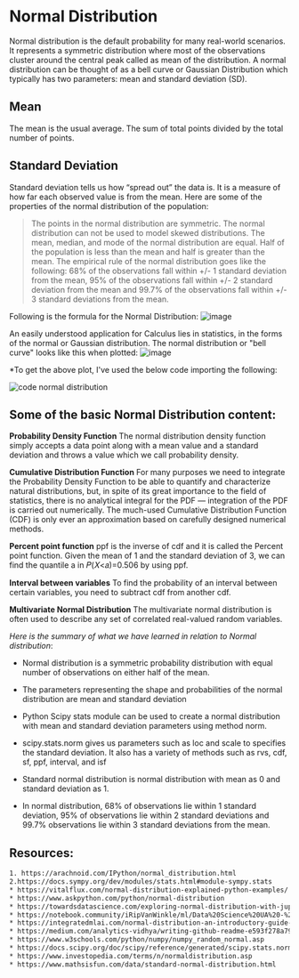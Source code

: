 # Normal Distribution

Normal distribution is the default probability for many real-world scenarios. It represents a symmetric distribution where most of the observations cluster around the central peak called as mean of the distribution. A normal distribution can be thought of as a bell curve or Gaussian Distribution which typically has two parameters: mean and standard deviation (SD).

## Mean
The mean is the usual average. The sum of total points divided by the total number of points.

## Standard Deviation
Standard deviation tells us how “spread out” the data is. It is a measure of how far each observed value is from the mean.
Here are some of the properties of the normal distribution of the population:

>The points in the normal distribution are symmetric. The normal distribution can not be used to model skewed distributions.
>The mean, median, and mode of the normal distribution are equal.
>Half of the population is less than the mean and half is greater than the mean.
>The empirical rule of the normal distribution goes like the following: 68% of the observations fall within +/- 1 standard deviation from the mean, 95% of the observations fall within +/- 2 standard deviation from the mean and 99.7% of the observations fall within +/- 3 standard deviations from the mean.

Following is the formula for the Normal Distribution:
![image](https://user-images.githubusercontent.com/98254584/211112342-34258291-8db0-422f-9cd4-a7e6f56e4e6c.png)

An easily understood application for Calculus lies in statistics, in the forms of the normal or Gaussian distribution. The normal distribution or "bell curve" looks like this when plotted:
![image](https://user-images.githubusercontent.com/98254584/211110543-84a4b9da-7373-4f91-8e1d-0ff14a74006c.png)

*To get the above plot, I've used the below code importing the following:

![code normal distribution](https://user-images.githubusercontent.com/98254584/211111064-08ad4b51-cd94-4663-9ff6-40f5d09c9a7b.jpg)

## Some of the basic Normal Distribution content:

**Probability Density Function**
The normal distribution density function simply accepts a data point along with a mean value and a standard deviation and throws a value which we call probability density.

**Cumulative Distribution Function**
For many purposes we need to integrate the Probability Density Function to be able to quantify and characterize natural distributions, but, in spite of its great importance to the field of statistics, there is no analytical integral for the PDF — integration of the PDF is carried out numerically. The much-used Cumulative Distribution Function (CDF) is only ever an approximation based on carefully designed numerical methods.

**Percent point function**
ppf is the inverse of cdf and it is called the Percent point function. Given the mean of 1 and the standard deviation of 3, we can find the quantile a in 𝑃(𝑋<𝑎)=0.506 by using ppf.

**Interval between variables**
To find the probability of an interval between certain variables, you need to subtract cdf from another cdf.

**Multivariate Normal Distribution**
The multivariate normal distribution is often used to describe any set of correlated real-valued random variables.

*Here is the summary of what we have learned in relation to Normal distribution*:

- Normal distribution is a symmetric probability distribution with equal number of observations on either half of the mean.

- The parameters representing the shape and probabilities of the normal distribution are mean and standard deviation

- Python Scipy stats module can be used to create a normal distribution with mean and standard deviation parameters using method norm.

- scipy.stats.norm gives us parameters such as loc and scale to specifies the standard deviation. It also has a variety of methods such as rvs, cdf, sf, ppf, interval, and isf

- Standard normal distribution is normal distribution with mean as 0 and standard deviation as 1.

- In normal distribution, 68% of observations lie within 1 standard deviation, 95% of observations lie within 2 standard deviations and 99.7% observations lie within 3 standard deviations from the mean.

## Resources:
```bash
1. https://arachnoid.com/IPython/normal_distribution.html
2.https://docs.sympy.org/dev/modules/stats.html#module-sympy.stats
* https://vitalflux.com/normal-distribution-explained-python-examples/
* https://www.askpython.com/python/normal-distribution
* https://towardsdatascience.com/exploring-normal-distribution-with-jupyter-notebook-3645ec2d83f8
* https://notebook.community/iRipVanWinkle/ml/Data%20Science%20UA%20-%20September%202017Lecture%2003%20-%20Basic%20Statistics/Overview_of_distributions
* https://integratedmlai.com/normal-distribution-an-introductory-guide-to-pdf-and-cdf/
* https://medium.com/analytics-vidhya/writing-github-readme-e593f278a796
* https://www.w3schools.com/python/numpy/numpy_random_normal.asp
* https://docs.scipy.org/doc/scipy/reference/generated/scipy.stats.norm.html
* https://www.investopedia.com/terms/n/normaldistribution.asp
* https://www.mathsisfun.com/data/standard-normal-distribution.html
```


